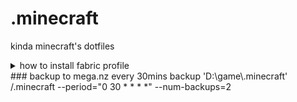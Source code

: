 # .minecraft
kinda minecraft's dotfiles
<details>
<summary>how to install fabric<quilt> profile</summary>

### 1. download latest installer from [fabric](https://fabricmc.net/use/installer/),[quilt](https://quiltmc.org/en/install/)
### 2. run installer
![CopyQ YjSRdc](https://github.com/outoffuel/.minecraft/assets/47512014/12f779f3-f41f-4bc6-a655-dc455317cb60)
![CopyQ rucvCK](https://github.com/outoffuel/.minecraft/assets/47512014/31c04bbc-37ea-4987-bf75-9a5f0826ac7d)
### 3. create a directory where you want to put the minecraft game directory
  E.G.<br>
  ```D:\game\.minecraft\.minecraft_fabric1.20``` <br>
  ```D:\game\.minecraft\.minecraft_quilt1.20```
### 4. run minecraft launcher
Edit installation <br>
  Change Game Directory to you created before <br>
  Change Java Executable to <br>```D:\.scoop\apps\openjdk17\current\bin\javaw.exe``` <br>
  Change JVM Arguments <br>
  ```
  -Xms8G -Xmx8G -XX:MaxNewSize=2G -XX:MetaspaceSize=2G -XX:MaxMetaspaceSize=2G -XX:+UseG1GC -XX:MaxGCPauseMillis=100 -XX:ParallelGCThreads=8 -XX:ConcGCThreads=8 -XX:+DisableExplicitGC
  ```
### 5. run minecraft
### 6. install mods,saves under game directory you created before
</details>
### backup to mega.nz every 30mins
    backup 'D:\game\.minecraft' /.minecraft --period="0 30 * * * *" --num-backups=2
